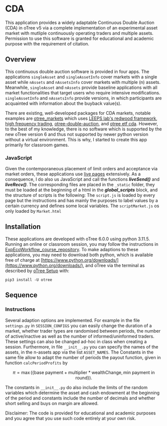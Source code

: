 # CDA
This application provides a widely adaptable Continuous Double Auction (CDA) in oTree v5 via a complete implementation of an experimental asset market with mutliple continuously operating traders and multiple assets. 
Permission to use this software is granted for educational and academic purpose with the requirement of citation.

## Overview
This continuous double auction software is provided in four apps. 
The applications ``singleAsset`` and ``singleAssetInfo`` cover markets with a single asset while ``nAssets`` and ``nAssetsInfo`` cover markets with multiple (n) assets.
Meanwhile, ``singleAsset`` and ``nAssets`` provide baseline applications with all market functionalities that target users who require intensive modifications.
``singleAssetInfo`` and ``nAssetsInfo`` provide versions, in which participants are acquainted with information about the buyback value(s).

There are existing, well-developed packages for CDA markets, notable examples are [otree_markets](https://github.com/Leeps-Lab/otree_markets) which uses [LEEPS lab's redwood framework](https://github.com/Leeps-Lab/otree-redwood), [high frequency trading](https://github.com/Leeps-Lab/high_frequency_trading/), [otree-double-auction](https://github.com/IOP-Experiments/otree-double-auction), and [otree etf cda](https://github.com/jacopomagnani/otree_etf_cda).
However, to the best of my knowledge, there is no software which is supported by the new oTree version 6 and thus not supported by newer python version without a virtual environment. 
This is why, I started to create this app primarily for classroom games.

### JavaScript
Given the contemporaneous placement of limit orders and acceptance via market orders, these applications use [live pages](https://otree.readthedocs.io/en/latest/live.html?highlight=script) extensively.
As a consequence, I do also us JavaScript and call the functions **_liveSend()_** and **_liveRecv()_**.
The corresponding files are placed in the ``_static`` folder, they must be loaded at the beginning of a html in the **_global_scripts_** block, and the structure of scripts is the following:
The ``script.js`` is loaded by every page but the instructions and has mainly the purposes to label values by a certain currency and defines some local variables.
The ``scriptMarket.js`` os only loaded by ``Market.html`` 

## Installation
These applications are developed with oTree 6.0.0 using python 3.11.5. 
Running an online or classroom session, you may follow the instructions in [ExpEcoWorkflow_course_repository](https://ploteo.github.io/ExpEcoWorkflow_course_repository).
To make adaptions to these applications, you may need to download both python, which is available free of charge at [https://www.python.org/downloads/](https://www.python.org/downloads/), and oTree via the terminal as described by [oTree Setup](https://otree.readthedocs.io/en/latest/install-nostudio.html#install-nostudio) with: 
```
pip3 install -U otree
```

## Sequence

### Instructions


Several adaption options are implemented. For example in the file ``settings.py`` in ``SESSION_CONFIGS`` you can easily change the duration of a market, whether trader types are randomised between periods, the number of active/inactive as well as the number of informed/uninformed traders. These settings can also be changed ad-hoc in class when creating a session.
Furthermore, in file ``__init__.py`` you can specify the names of the assets, in the n-assets app via the list ``ASSET_NAMES``. The Constants in the same file allow to adapt the number of periods the payout function, given in function ``calcPeriodProfits`` by

$$ 
\pi=\max(\{\text{base payment} + \text{multiplier} * \text{wealthChange}, \text{min payment in round}\}). 
$$

The constants in ``__init__.py`` do also include the limits of the random variables which determine the asset and cash endowment at the beginning of the period and constants include the number of decimals and whether short selling and buys on margin are allowed.


Disclaimer: The code is provided for educational and academic purposes and you agree that you use such code entirely at your own risk.
